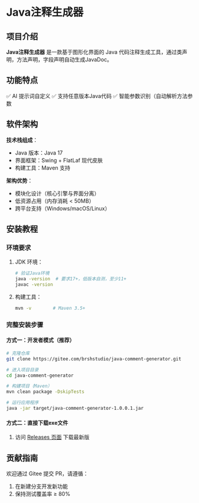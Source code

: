 # **Java注释生成器**

## 项目介绍
**Java注释生成器** 是一款基于图形化界面的 Java 代码注释生成工具，通过类声明，方法声明，字段声明自动生成JavaDoc。

## 功能特点
✅ AI 提示词自定义
✅ 支持任意版本Java代码
✅ 智能参数识别（自动解析方法参数

## 软件架构
**技术栈组成**：
- Java 版本：Java 17
- 界面框架：Swing + FlatLaf 现代皮肤
- 构建工具：Maven 支持

**架构优势**：
- 模块化设计（核心引擎与界面分离）
- 低资源占用（内存消耗 < 50MB）
- 跨平台支持（Windows/macOS/Linux）

## 安装教程

### 环境要求
1. JDK 环境：
   ```bash
   # 验证Java环境
   java -version  # 要求17+，低版本自测，至少11+
   javac -version
   ```

2. 构建工具：
   ```bash
   mvn -v        # Maven 3.5+
   ```

### 完整安装步骤
#### 方式一：开发者模式（推荐）
```bash
# 克隆仓库
git clone https://gitee.com/brshstudio/java-comment-generator.git

# 进入项目目录
cd java-comment-generator

# 构建项目（Maven）
mvn clean package -DskipTests

# 运行应用程序
java -jar target/java-comment-generator-1.0.0.1.jar
```

#### 方式二：直接下载exe文件
1. 访问 [Releases 页面](https://gitee.com/brshstudio/java-comment-generator/releases) 下载最新版

## 贡献指南
欢迎通过 Gitee 提交 PR，请遵循：
1. 在新建分支开发新功能
3. 保持测试覆盖率 ≥ 80%
